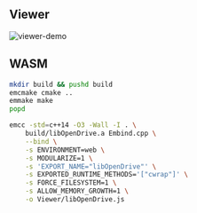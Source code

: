 
## Viewer
![viewer-demo](https://user-images.githubusercontent.com/42587026/129762731-3c89900b-979e-436a-9a55-4c8745baa945.png)

## WASM

```bash
mkdir build && pushd build
emcmake cmake ..
emmake make
popd

emcc -std=c++14 -O3 -Wall -I . \
    build/libOpenDrive.a Embind.cpp \
    --bind \
    -s ENVIRONMENT=web \
    -s MODULARIZE=1 \
    -s 'EXPORT_NAME="libOpenDrive"' \
    -s EXPORTED_RUNTIME_METHODS='["cwrap"]' \
    -s FORCE_FILESYSTEM=1 \
    -s ALLOW_MEMORY_GROWTH=1 \
    -o Viewer/libOpenDrive.js
```
